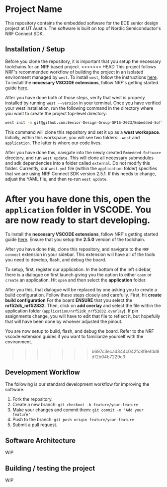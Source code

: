# Project Name

This repository contains the embedded software for the ECE senior design project at UT Austin. The software is built on top of Nordic Semiconductor's NRF Connect SDK.

## Installation / Setup

Before you clone the repository, it is important that you setup the necessary toolchains for an NRF based project.
<<<<<<< HEAD
This project follows NRF's recommended workflow of building the project in an isolated environment managed by `west`. 
To install `west`, follow the instructions [here](https://docs.zephyrproject.org/latest/develop/west/install.html).
To install the **necessary VSCODE extensions**, follow NRF's getting started guide [here](https://developer.nordicsemi.com/nRF_Connect_SDK/doc/latest/nrf/installation.html).

After you have done both of those steps, verify that west is properly installed by running `west --version` in your terminal.
Once you have verified your west installation, run the following command in the directory where you want to create the project top-level directory:
```bash
west init -m git@github.com:Senior-Design-Group-SP16-2023/Embedded-Software.git Embedded-Software
```
This command will clone this repository and set it up as a **west workspace**.
Initially, within this workspace, you will see two folders: `.west` and `application`. The latter is where our code lives.

After you have done this, navigate into the newly created `Embedded-Software` directory, and run `west update`.
This will clone all necessary submodules and sdk dependencies into a folder called `external`. Do not modify this folder.
Currently, our `west.yml` file (within the `application` folder) specifies that we are using NRF Connect SDK version 2.5.1. If this 
needs to change, adjust the YAML file, and then re-run `west update`.

After you have done this, open the `application` folder in VSCODE. You are now ready to start developing.
=======
To install the **necessary VSCODE extensions**, follow NRF's getting started guide [here](https://developer.nordicsemi.com/nRF_Connect_SDK/doc/latest/nrf/installation.html).
Ensure that you setup the **2.5.0** version of the toolchain.

After you have done this, clone this repository, and navigate to the `NRF connect` extension in your sidebar.
This extension will have all of the tools you need to develop, flash, and debug the board.

To setup, first, register our application. In the bottom of the left sidebar, there is a dialogue on first launch giving you the option to either `open` or `create` an application.
Hit `open` and then select the **application** folder.

After you this, that dialogue will be replaced by one asking you to create a build configuration. Follow these steps closely and carefully.
First, hit **create build configuration** For the board **ENSURE** that you select the **nrf52dk_nrf52832**.
Then, click on **add overlay** and select the file within the application folder (`application/nrf52dk_nrf52832.overlay`).
If pin assignments change, you will have to edit that file to reflect it, but hopefully that will have been done by whoever adjusted the pinout.

You are now setup to build, flash, and debug the board. Refer to the NRF vscode extension guides if you want to familiarize yourself with the environment.
>>>>>>> b697c3ecad344c042fc8f9efdd8df2b04b7229c3

## Development Workflow

The following is our standard development workflow for improving the software.

1. Fork the repository.
2. Create a new branch: `git checkout -b feature/your-feature`
3. Make your changes and commit them: `git commit -m 'Add your feature'`
4. Push to the branch: `git push origin feature/your-feature`
5. Submit a pull request.

## Software Architecture

WIP

## Building / testing the project

WIP

